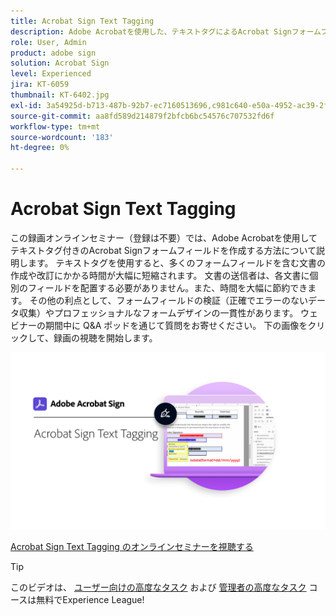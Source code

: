 ```yaml
---
title: Acrobat Sign Text Tagging
description: Adobe Acrobatを使用した、テキストタグによるAcrobat Signフォームフィールドの作成方法について説明します。
role: User, Admin
product: adobe sign
solution: Acrobat Sign
level: Experienced
jira: KT-6059
thumbnail: KT-6402.jpg
exl-id: 3a54925d-b713-487b-92b7-ec7160513696,c981c640-e50a-4952-ac39-2f90d6d0cf08
source-git-commit: aa8fd589d214879f2bfcb6bc54576c707532fd6f
workflow-type: tm+mt
source-wordcount: '183'
ht-degree: 0%

---
```


# Acrobat Sign Text Tagging

この録画オンラインセミナー（登録は不要）では、Adobe Acrobatを使用してテキストタグ付きのAcrobat Signフォームフィールドを作成する方法について説明します。 テキストタグを使用すると、多くのフォームフィールドを含む文書の作成や改訂にかかる時間が大幅に短縮されます。 文書の送信者は、各文書に個別のフィールドを配置する必要がありません。また、時間を大幅に節約できます。 その他の利点として、フォームフィールドの検証（正確でエラーのないデータ収集）やプロフェッショナルなフォームデザインの一貫性があります。 ウェビナーの期間中に Q&amp;A ポッドを通じて質問をお寄せください。 下の画像をクリックして、録画の視聴を開始します。

[![セッションを見る](../assets/Text-Tagging.png)](https://event.on24.com/wcc/r/2338276/415BE4603F60A61A546C0A91528B444F)

[Acrobat Sign Text Tagging のオンラインセミナーを視聴する](https://event.on24.com/wcc/r/2338276/415BE4603F60A61A546C0A91528B444F)

>[!TIP]
>
>このビデオは、 [ユーザー向けの高度なタスク](https://experienceleague.adobe.com/?recommended=Sign-U-1-2020.3) および [管理者の高度なタスク](https://experienceleague.adobe.com/?recommended=Sign-A-1-2020.1) コースは無料でExperience League!
